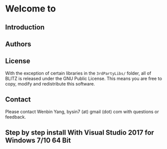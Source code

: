 Welcome to 
======================
Introduction
------------

Authors
-------

License
-------
With the exception of certain libraries in the `3rdPartyLibs/` folder, all of BLITZ is released under the GNU Public License. This means you are free to copy, modify and redistribute this software. 

Contact
-------
Please contact Wenbin Yang, bysin7 (at) gmail (dot) com with questions or feedback.

Step by step install With Visual Studio 2017 for Windows 7/10 64 Bit
-----------------------------------------------------------------